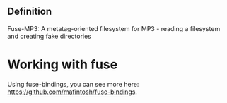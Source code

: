 ## Definition
Fuse-MP3: A metatag-oriented filesystem for MP3 - reading a filesystem and creating fake directories

# Working with fuse
Using fuse-bindings, you can see more here: https://github.com/mafintosh/fuse-bindings.
